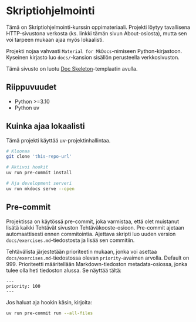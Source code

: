 # Skriptiohjelmointi

Tämä on Skriptiohjelmointi-kurssin oppimateriaali. Projekti löytyy tavallisena HTTP-sivustona verkosta (ks. linkki tämän sivun About-osiosta), mutta sen voi tarpeen mukaan ajaa myös lokaalisti.

Projekti nojaa vahvasti `Material for MkDocs`-nimiseen Python-kirjastoon. Kyseinen kirjasto luo `docs/`-kansion sisällön perusteella verkkosivuston.

Tämä sivusto on luotu [Doc Skeleton](https://github.com/sourander/doc-skeleton)-templaatin avulla.

## Riippuvuudet
* Python >=3.10
* Python uv

## Kuinka ajaa lokaalisti

Tämä projekti käyttää uv-projektinhallintaa.

```bash
# Kloonaa 
git clone 'this-repo-url'

# Aktivoi hookit
uv run pre-commit install

# Aja development serveri
uv run mkdocs serve --open
```

## Pre-commit

Projektissa on käytössä pre-commit, joka varmistaa, että olet muistanut lisätä kaikki Tehtävät sivuston Tehtäväkooste-osioon. Pre-commit ajetaan automaattisesti ennen commitointia. Ajettava skripti luo uuden version `docs/exercises.md`-tiedostosta ja lisää sen commitiin.

Tehtävälista järjestetään prioriteetin mukaan, jonka voi asettaa `docs/exercises.md`-tiedostossa olevan `priority`-avaimen arvolla. Default on 999. Prioriteetti määritellään Markdown-tiedoston metadata-osiossa, jonka tulee olla heti tiedoston alussa. Se näyttää tältä:

```plaintext
---
priority: 100
---
```

Jos haluat aja hookin käsin, kirjoita:

```bash
uv run pre-commit run --all-files
```
